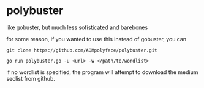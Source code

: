 # polybuster
like gobuster, but much less sofisticated and barebones

for some reason, if you wanted to use this instead of gobuster, you can

```
git clone https://github.com/AQMpolyface/polybuster.git

go run polybuster.go -u <url> -w </path/to/wordlist>
```

 if no wordlist is specified, the program will attempt to download the medium seclist from github.
